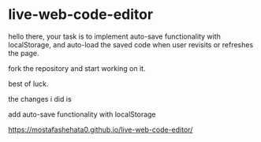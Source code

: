 # live-web-code-editor

hello there, your task is to implement auto-save functionality with localStorage, and auto-load the saved code when user revisits or refreshes the page.

fork the repository and start working on it.

best of luck.

the changes i did is 

add  auto-save functionality with localStorage

https://mostafashehata0.github.io/live-web-code-editor/
